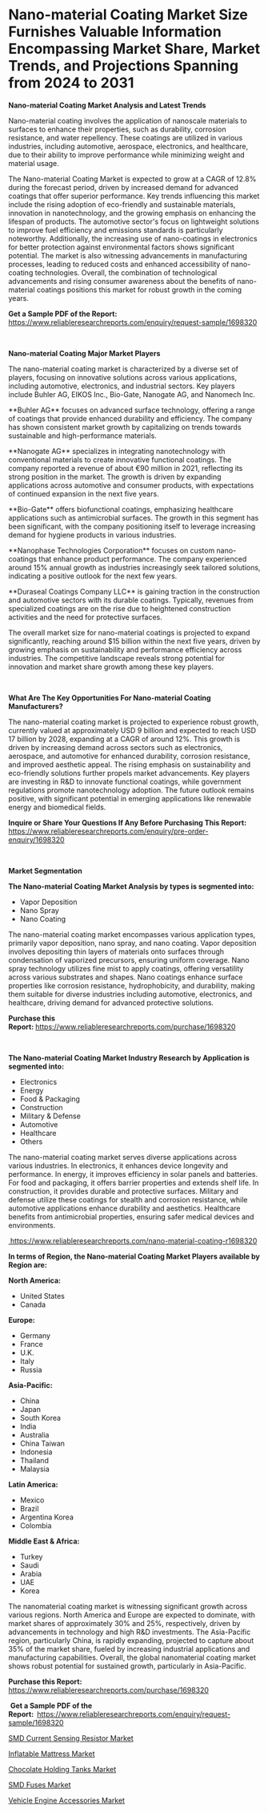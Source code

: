 <p><h1>Nano-material Coating Market Size Furnishes Valuable Information Encompassing Market Share, Market Trends, and Projections Spanning from 2024 to 2031</h1></p><p><strong>Nano-material Coating Market Analysis and Latest Trends</strong></p>
<p><p>Nano-material coating involves the application of nanoscale materials to surfaces to enhance their properties, such as durability, corrosion resistance, and water repellency. These coatings are utilized in various industries, including automotive, aerospace, electronics, and healthcare, due to their ability to improve performance while minimizing weight and material usage.</p><p>The Nano-material Coating Market is expected to grow at a CAGR of 12.8% during the forecast period, driven by increased demand for advanced coatings that offer superior performance. Key trends influencing this market include the rising adoption of eco-friendly and sustainable materials, innovation in nanotechnology, and the growing emphasis on enhancing the lifespan of products. The automotive sector's focus on lightweight solutions to improve fuel efficiency and emissions standards is particularly noteworthy. Additionally, the increasing use of nano-coatings in electronics for better protection against environmental factors shows significant potential. The market is also witnessing advancements in manufacturing processes, leading to reduced costs and enhanced accessibility of nano-coating technologies. Overall, the combination of technological advancements and rising consumer awareness about the benefits of nano-material coatings positions this market for robust growth in the coming years.</p></p>
<p><strong>Get a Sample PDF of the Report:&nbsp;</strong> <a href="https://www.reliableresearchreports.com/enquiry/request-sample/1698320?utm_campaign=113&utm_medium=2&utm_source=Github&utm_content=ia&utm_term=04102024&utm_id=nano-material-coating">https://www.reliableresearchreports.com/enquiry/request-sample/1698320</a></p>
<p>&nbsp;</p>
<p><strong>Nano-material Coating Major Market Players</strong></p>
<p><p>The nano-material coating market is characterized by a diverse set of players, focusing on innovative solutions across various applications, including automotive, electronics, and industrial sectors. Key players include Buhler AG, EIKOS Inc., Bio-Gate, Nanogate AG, and Nanomech Inc.</p><p>**Buhler AG** focuses on advanced surface technology, offering a range of coatings that provide enhanced durability and efficiency. The company has shown consistent market growth by capitalizing on trends towards sustainable and high-performance materials. </p><p>**Nanogate AG** specializes in integrating nanotechnology with conventional materials to create innovative functional coatings. The company reported a revenue of about €90 million in 2021, reflecting its strong position in the market. The growth is driven by expanding applications across automotive and consumer products, with expectations of continued expansion in the next five years.</p><p>**Bio-Gate** offers biofunctional coatings, emphasizing healthcare applications such as antimicrobial surfaces. The growth in this segment has been significant, with the company positioning itself to leverage increasing demand for hygiene products in various industries.</p><p>**Nanophase Technologies Corporation** focuses on custom nano-coatings that enhance product performance. The company experienced around 15% annual growth as industries increasingly seek tailored solutions, indicating a positive outlook for the next few years.</p><p>**Duraseal Coatings Company LLC** is gaining traction in the construction and automotive sectors with its durable coatings. Typically, revenues from specialized coatings are on the rise due to heightened construction activities and the need for protective surfaces.</p><p>The overall market size for nano-material coatings is projected to expand significantly, reaching around $15 billion within the next five years, driven by growing emphasis on sustainability and performance efficiency across industries. The competitive landscape reveals strong potential for innovation and market share growth among these key players.</p></p>
<p>&nbsp;</p>
<p><strong>What Are The Key Opportunities For Nano-material Coating Manufacturers?</strong></p>
<p><p>The nano-material coating market is projected to experience robust growth, currently valued at approximately USD 9 billion and expected to reach USD 17 billion by 2028, expanding at a CAGR of around 12%. This growth is driven by increasing demand across sectors such as electronics, aerospace, and automotive for enhanced durability, corrosion resistance, and improved aesthetic appeal. The rising emphasis on sustainability and eco-friendly solutions further propels market advancements. Key players are investing in R&D to innovate functional coatings, while government regulations promote nanotechnology adoption. The future outlook remains positive, with significant potential in emerging applications like renewable energy and biomedical fields.</p></p>
<p><strong>Inquire or Share Your Questions If Any Before Purchasing This Report:</strong> <a href="https://www.reliableresearchreports.com/enquiry/pre-order-enquiry/1698320?utm_campaign=113&utm_medium=2&utm_source=Github&utm_content=ia&utm_term=04102024&utm_id=nano-material-coating">https://www.reliableresearchreports.com/enquiry/pre-order-enquiry/1698320</a></p>
<p>&nbsp;</p>
<p><strong>Market Segmentation</strong></p>
<p><strong>The Nano-material Coating Market Analysis by types is segmented into:</strong></p>
<p><ul><li>Vapor Deposition</li><li>Nano Spray</li><li>Nano Coating</li></ul></p>
<p><p>The nano-material coating market encompasses various application types, primarily vapor deposition, nano spray, and nano coating. Vapor deposition involves depositing thin layers of materials onto surfaces through condensation of vaporized precursors, ensuring uniform coverage. Nano spray technology utilizes fine mist to apply coatings, offering versatility across various substrates and shapes. Nano coatings enhance surface properties like corrosion resistance, hydrophobicity, and durability, making them suitable for diverse industries including automotive, electronics, and healthcare, driving demand for advanced protective solutions.</p></p>
<p><strong>Purchase this Report:&nbsp;</strong><a href="https://www.reliableresearchreports.com/purchase/1698320?utm_campaign=113&utm_medium=2&utm_source=Github&utm_content=ia&utm_term=04102024&utm_id=nano-material-coating">https://www.reliableresearchreports.com/purchase/1698320</a></p>
<p>&nbsp;</p>
<p><strong>The Nano-material Coating Market Industry Research by Application is segmented into:</strong></p>
<p><ul><li>Electronics</li><li>Energy</li><li>Food & Packaging</li><li>Construction</li><li>Military & Defense</li><li>Automotive</li><li>Healthcare</li><li>Others</li></ul></p>
<p><p>The nano-material coating market serves diverse applications across various industries. In electronics, it enhances device longevity and performance. In energy, it improves efficiency in solar panels and batteries. For food and packaging, it offers barrier properties and extends shelf life. In construction, it provides durable and protective surfaces. Military and defense utilize these coatings for stealth and corrosion resistance, while automotive applications enhance durability and aesthetics. Healthcare benefits from antimicrobial properties, ensuring safer medical devices and environments.</p></p>
<p><a href="https://www.reliableresearchreports.com/nano-material-coating-r1698320?utm_campaign=113&utm_medium=2&utm_source=Github&utm_content=ia&utm_term=04102024&utm_id=nano-material-coating">&nbsp;https://www.reliableresearchreports.com/nano-material-coating-r1698320</a></p>
<p><strong>In terms of Region, the Nano-material Coating Market Players available by Region are:</strong></p>
<p>
    <p> <strong> North America: </strong>
        <ul>
            <li>United States</li>
            <li>Canada</li>
        </ul>
        </p> 
    <p> <strong> Europe: </strong>
        <ul>
            <li>Germany</li>
            <li>France</li>
            <li>U.K.</li>
            <li>Italy</li>
            <li>Russia</li>
        </ul>
        </p> 
    <p> <strong> Asia-Pacific: </strong>
        <ul>
            <li>China</li>
            <li>Japan</li>
            <li>South Korea</li>
            <li>India</li>
            <li>Australia</li>
            <li>China Taiwan</li>
            <li>Indonesia</li>
            <li>Thailand</li>
            <li>Malaysia</li>
        </ul>
        </p> 
    <p> <strong> Latin America: </strong>
        <ul>
            <li>Mexico</li>
            <li>Brazil</li>
            <li>Argentina Korea</li>
            <li>Colombia</li>
        </ul>
        </p> 
    <p> <strong> Middle East & Africa: </strong>
        <ul>
            <li>Turkey</li>
            <li>Saudi</li>
            <li>Arabia</li>
            <li>UAE</li>
            <li>Korea</li>
        </ul>
    </p>
    </p>
<p><p>The nanomaterial coating market is witnessing significant growth across various regions. North America and Europe are expected to dominate, with market shares of approximately 30% and 25%, respectively, driven by advancements in technology and high R&D investments. The Asia-Pacific region, particularly China, is rapidly expanding, projected to capture about 35% of the market share, fueled by increasing industrial applications and manufacturing capabilities. Overall, the global nanomaterial coating market shows robust potential for sustained growth, particularly in Asia-Pacific.</p></p>
<p><strong>Purchase this Report: </strong><a href="https://www.reliableresearchreports.com/purchase/1698320?utm_campaign=113&utm_medium=2&utm_source=Github&utm_content=ia&utm_term=04102024&utm_id=nano-material-coating">https://www.reliableresearchreports.com/purchase/1698320</a></p>
<p>&nbsp;<strong>Get a Sample PDF of the Report:&nbsp;&nbsp;</strong><a href="https://www.reliableresearchreports.com/enquiry/request-sample/1698320?utm_campaign=113&utm_medium=2&utm_source=Github&utm_content=ia&utm_term=04102024&utm_id=nano-material-coating">https://www.reliableresearchreports.com/enquiry/request-sample/1698320</a></p>
<p><strong></strong></p>
<p><p><a href="https://issuu.com/reportprime-2/docs/smd-current-sensing-resistor-market_2aa1b3542a1f52?utm_campaign=113&utm_medium=2&utm_source=Github&utm_content=ia&utm_term=04102024&utm_id=nano-material-coating">SMD Current Sensing Resistor Market</a></p><p><a href="https://www.linkedin.com/pulse/exploring-inflatable-mattress-market-dynamics-global-trends-qywoc?utm_campaign=113&utm_medium=2&utm_source=Github&utm_content=ia&utm_term=04102024&utm_id=nano-material-coating">Inflatable Mattress Market</a></p><p><a href="https://github.com/LilianFaulkner65/Market-Research-Report-List-1/blob/main/chocolate-holding-tanks-market.md?utm_campaign=113&utm_medium=2&utm_source=Github&utm_content=ia&utm_term=04102024&utm_id=nano-material-coating">Chocolate Holding Tanks Market</a></p><p><a href="https://www.linkedin.com/pulse/smd-fuses-market-size-share-growth-analysis-type-application-yc3re?utm_campaign=113&utm_medium=2&utm_source=Github&utm_content=ia&utm_term=04102024&utm_id=nano-material-coating">SMD Fuses Market</a></p><p><a href="https://issuu.com/reportprime-2/docs/vehicle-engine-accessories-market-s_77eca6c1a8ffe9?utm_campaign=113&utm_medium=2&utm_source=Github&utm_content=ia&utm_term=04102024&utm_id=nano-material-coating">Vehicle Engine Accessories Market</a></p></p>